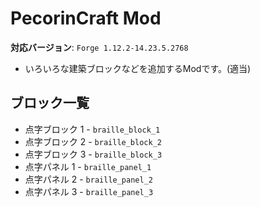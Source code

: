 # PecorinCraft Mod

**対応バージョン**: `Forge 1.12.2-14.23.5.2768`

* いろいろな建築ブロックなどを追加するModです。(適当)

## ブロック一覧
* 点字ブロック 1 - `braille_block_1`
* 点字ブロック 2 - `braille_block_2`
* 点字ブロック 3 - `braille_block_3`
* 点字パネル 1 - `braille_panel_1`
* 点字パネル 2 - `braille_panel_2`
* 点字パネル 3 - `braille_panel_3`

